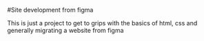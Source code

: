 #Site development from figma

This is just a project to get to grips with the basics of html, css and generally migrating a website from figma